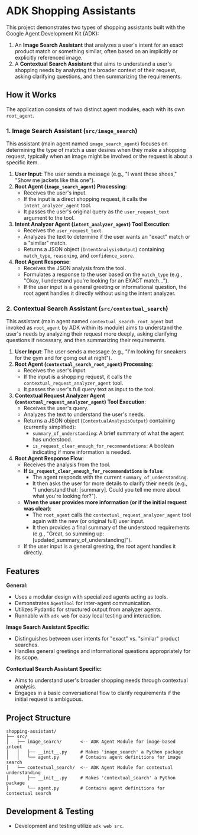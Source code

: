 # ADK Shopping Assistants

This project demonstrates two types of shopping assistants built with the Google Agent Development Kit (ADK):
1.  An **Image Search Assistant** that analyzes a user's intent for an exact product match or something similar, often based on an implicitly or explicitly referenced image.
2.  A **Contextual Search Assistant** that aims to understand a user's shopping needs by analyzing the broader context of their request, asking clarifying questions, and then summarizing the requirements.

## How it Works

The application consists of two distinct agent modules, each with its own `root_agent`.

### 1. Image Search Assistant (`src/image_search`)

This assistant (main agent named `image_search_agent`) focuses on determining the type of match a user desires when they make a shopping request, typically when an image might be involved or the request is about a specific item.

1.  **User Input**: The user sends a message (e.g., "I want these shoes," "Show me jackets like this one").
2.  **Root Agent (`image_search_agent`) Processing**:
    *   Receives the user's input.
    *   If the input is a direct shopping request, it calls the `intent_analyzer_agent` tool.
    *   It passes the user's original query as the `user_request_text` argument to the tool.
3.  **Intent Analyzer Agent (`intent_analyzer_agent`) Tool Execution**:
    *   Receives the `user_request_text`.
    *   Analyzes the text to determine if the user wants an "exact" match or a "similar" match.
    *   Returns a JSON object (`IntentAnalysisOutput`) containing `match_type`, `reasoning`, and `confidence_score`.
4.  **Root Agent Response**:
    *   Receives the JSON analysis from the tool.
    *   Formulates a response to the user based on the `match_type` (e.g., "Okay, I understand you're looking for an EXACT match...").
    *   If the user input is a general greeting or informational question, the root agent handles it directly without using the intent analyzer.

### 2. Contextual Search Assistant (`src/contextual_search`)

This assistant (main agent named `contextual_search_root_agent` but invoked as `root_agent` by ADK within its module) aims to understand the user's needs by analyzing their request more deeply, asking clarifying questions if necessary, and then summarizing their requirements.

1.  **User Input**: The user sends a message (e.g., "I'm looking for sneakers for the gym and for going out at night").
2.  **Root Agent (`contextual_search_root_agent`) Processing**:
    *   Receives the user's input.
    *   If the input is a shopping request, it calls the `contextual_request_analyzer_agent` tool.
    *   It passes the user's full query text as input to the tool.
3.  **Contextual Request Analyzer Agent (`contextual_request_analyzer_agent`) Tool Execution**:
    *   Receives the user's query.
    *   Analyzes the text to understand the user's needs.
    *   Returns a JSON object (`ContextualAnalysisOutput`) containing (currently simplified):
        *   `summary_of_understanding`: A brief summary of what the agent has understood.
        *   `is_request_clear_enough_for_recommendations`: A boolean indicating if more information is needed.
4.  **Root Agent Response Flow**:
    *   Receives the analysis from the tool.
    *   **If `is_request_clear_enough_for_recommendations` is `false`**:
        *   The agent responds with the current `summary_of_understanding`.
        *   It then asks the user for more details to clarify their needs (e.g., "I understand that: [summary]. Could you tell me more about what you're looking for?").
    *   **When the user provides more information (or if the initial request was clear)**:
        *   The `root_agent` calls the `contextual_request_analyzer_agent` tool again with the new (or original full) user input.
        *   It then provides a final summary of the understood requirements (e.g., "Great, so summing up: [updated_summary_of_understanding]").
    *   If the user input is a general greeting, the root agent handles it directly.

## Features

**General:**
*   Uses a modular design with specialized agents acting as tools.
*   Demonstrates `AgentTool` for inter-agent communication.
*   Utilizes Pydantic for structured output from analyzer agents.
*   Runnable with `adk web` for easy local testing and interaction.

**Image Search Assistant Specific:**
*   Distinguishes between user intents for "exact" vs. "similar" product searches.
*   Handles general greetings and informational questions appropriately for its scope.

**Contextual Search Assistant Specific:**
*   Aims to understand user's broader shopping needs through contextual analysis.
*   Engages in a basic conversational flow to clarify requirements if the initial request is ambiguous.

## Project Structure
```
shopping-assistant/
├── src/
│   ├── image_search/       <-- ADK Agent Module for image-based intent
│   │   ├── __init__.py     # Makes 'image_search' a Python package
│   │   └── agent.py        # Contains agent definitions for image search
│   └── contextual_search/  <-- ADK Agent Module for contextual understanding
│       ├── __init__.py     # Makes 'contextual_search' a Python package
│       └── agent.py        # Contains agent definitions for contextual search
```

## Development & Testing

*   Development and testing utilize `adk web src`.
